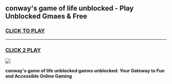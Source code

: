 
## conway's game of life unblocked - Play Unblocked Gmaes & Free
<h3>
<a href="https://news.freeplayer.one?title=conway's_game_of_life_unblocked&ref=23F">CLICK TO PLAY</a></h3>
<hr>

<h3>
<a href="https://news.freeplayer.one?title=conway's_game_of_life_unblocked&ref=23F">CLICK 2 PLAY</a>
  
</h3>

<a href="https://news.freeplayer.one?title=conway's_game_of_life_unblocked&ref=23F/"><img src="https://clearcache.store/games.png"></a>


**conway's game of life unblocked games unblocked: Your Gateway to Fun and Accessible Online Gaming**
